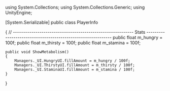 using System.Collections;
using System.Collections.Generic;
using UnityEngine;

[System.Serializable]
public class PlayerInfo

{
    // ----------------------------------------------------------- Stats -------------------------------------------------------------
    public float m_hungry = 100f;
    public float m_thirsty = 100f;
    public float m_stamina = 100f;

    public void ShowMetabolism()
    {
        Managers._UI.HungryUI.fillAmount = m_hungry / 100f;
        Managers._UI.ThirstyUI.fillAmount = m_thirsty / 100f;
        Managers._UI.StaminaUI.fillAmount = m_stamina / 100f;
    }
}
